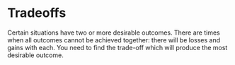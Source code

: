 # Tradeoffs

Certain situations have two or more desirable outcomes. There are times when all outcomes cannot be achieved together: there will be losses and gains with each. You need to find the trade-off which will produce the most desirable outcome.